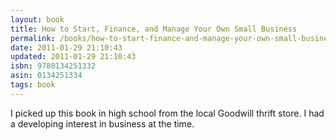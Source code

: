 ```yaml
---
layout: book
title: How to Start, Finance, and Manage Your Own Small Business
permalink: /books/how-to-start-finance-and-manage-your-own-small-business/
date: 2011-01-29 21:10:43
updated: 2011-01-29 21:10:43
isbn: 9780134251332
asin: 0134251334
tags: book
---
```

I picked up this book in high school from the local Goodwill thrift store. I
had a developing interest in business at the time.
